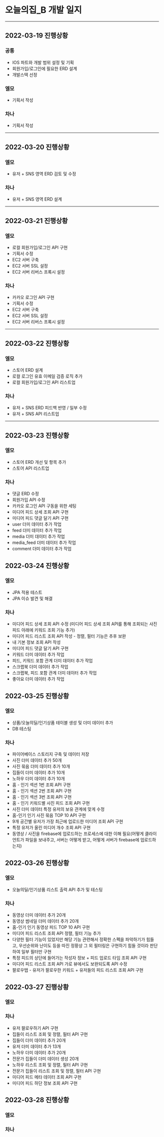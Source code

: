 # 오늘의집\_B 개발 일지

---

## 2022-03-19 진행상황

### 공통

- IOS 파트와 개발 범위 설정 및 기획
- 회원가입/로그인에 필요한 ERD 설계
- 개발스택 선정

### 엘모

- 기획서 작성

### 차나

- 기획서 작성

---

## 2022-03-20 진행상황

### 엘모

- 유저 + SNS 영역 ERD 검토 및 수정

### 차나

- 유저 + SNS 영역 ERD 설계

---

## 2022-03-21 진행상황

### 엘모

- 로컬 회원가입/로그인 API 구현
- 기획서 수정
- EC2 서버 구축
- EC2 서버 SSL 설정
- EC2 서버 리버스 프록시 설정

### 차나

- 카카오 로그인 API 구현
- 기획서 수정
- EC2 서버 구축
- EC2 서버 SSL 설정
- EC2 서버 리버스 프록시 설정

---

## 2022-03-22 진행상황

### 엘모

- 스토어 ERD 설계
- 로컬 로그인 유효 이메일 검증 로직 추가
- 로컬 회원가입/로그인 API 리스트업

### 차나

- 유저 + SNS ERD 피드백 반영 / 일부 수정
- 유저 + SNS API 리스트업

---

## 2022-03-23 진행상황

### 엘모

- 스토어 ERD 개선 및 항목 추가
- 스토어 API 리스트업

### 차나

- 댓글 ERD 수정
- 회원가입 API 수정
- 카카오 로그인 API 구동을 위한 세팅
- 미디어 피드 상세 조회 API 구현
- 미디어 피드 댓글 달기 API 구현
- user 더미 데이터 추가 작업
- feed 더미 데이터 추가 작업
- media 더미 데이터 추가 작업
- media_feed 더미 데이터 추가 작업
- comment 더미 데이터 추가 작업

## 2022-03-24 진행상황

### 엘모

- JPA 적용 테스트
- JPA 이슈 발견 및 해결

### 차나

- 미디어 피드 상세 조회 API 수정 (미디어 피드 상세 조회 API를 통해 조회되는 사진 피드 아래에 키워드 조회 기능 추가)
- 미디어 피드 리스트 조회 API 작성 - 정렬, 필터 기능은 추후 보완
- 내 기본 정보 조회 API 작성
- 미디어 피드 댓글 달기 API 구현
- 키워드 더미 데이터 추가 작업
- 피드, 키워드 포함 관계 더미 데이터 추가 작업
- 스크랩북 더미 데이터 추가 작업
- 스크랩북, 피드 포함 관계 더미 데이터 추가 작업
- 좋아요 더미 데이터 추가 작업

## 2022-03-25 진행상황

### 엘모

- 상품/오늘의딜/인기상품 테이블 생성 및 더미 데이터 추가
- DB 테스팅

### 차나

- 파이어베이스 스토리지 구축 및 데이터 저장
- 사진 더미 데이터 추가 50개
- 사진 묶음 더미 데이터 추가 10개
- 집들이 더미 데이터 추가 10개
- 노하우 더미 데이터 추가 10개
- 홈 - 인기 섹션 1번 조회 API 구현
- 홈 - 인기 섹션 2번 조회 API 구현
- 홈 - 인기 섹션 3번 조회 API 구현
- 홈 - 인기 키워드별 사진 피드 조회 API 구현
- 사진 더미 데이터 특정 유저의 보유 관계에 맞게 수정
- 홈-인기 인기 사진 묶음 TOP 10 API 구현
- 9개 공간별 유저가 가장 최근에 업로드한 미디어 조회 API 구현
- 특정 유저가 올린 미디어 개수 조회 API 구현
- 동영상 / 사진을 firebase에 업로드하는 프로세스에 대한 이해 필요(어떻게 클라이언트가 파일을 보내주고, 서버는 어떻게 받고, 어떻게 서버가 firebase에 업로드하는지)

## 2022-03-26 진행상황

### 엘모

- 오늘의딜/인기상품 리스트 출력 API 추가 및 테스팅

### 차나

- 동영상 더미 데이터 추가 20개
- 동영상 썸네일 더미 데이터 추가 20개
- 홈-인기 인기 동영상 피드 TOP 10 API 구현
- 미디어 피드 리스트 조회 API 정렬, 필터 기능 추가
- 다양한 필터 기능이 있었지만 해당 기능 관련해서 정확한 스펙을 파악하기가 힘들고, 우선순위와 난이도 등을 따진 정황상 그 외 필터링은 구현하기 힘들 것이라 판단하여 일부 필터만 구현
- 특정 피드의 상단에 들어가는 작성자 정보 + 피드 업로드 타임 조회 API 구현
- 미디어 피드 리스트 조회 API 가로 뷰에서도 보완되도록 API 수정
- 팔로우탭 - 유저가 팔로우한 키워드 + 유저들의 피드 리스트 조회 API 구현

## 2022-03-27 진행상황

### 엘모

### 차나
- 유저 팔로우하기 API 구현
- 집들이 리스트 조회 및 정렬, 필터 API 구현
- 집들이 더미 데이터 추가 20개
- 유저 더미 데이터 추가 13개
- 노하우 더미 데이터 추가 20개
- 전문가 집들이 더미 데이터 생성 20개
- 노하우 리스트 조회 및 정렬, 필터 API 구현
- 전문가 집들이 리스트 조회 및 정렬, 필터 API 구현
- 미디어 피드 메타 데이터 조회 API 구현
- 미디어 피드 하단 정보 조회 API 구현

## 2022-03-28 진행상황

### 엘모

### 차나
